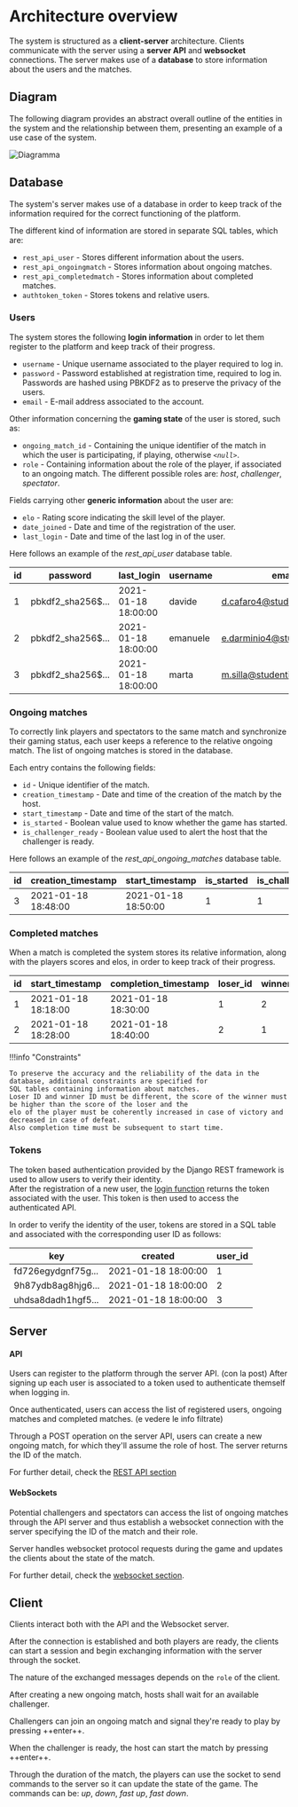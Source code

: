 # Architecture overview

The system is structured as a __client-server__ architecture. Clients communicate with the server using a __server API__
and __websocket__ connections. The server makes use of a __database__ to store information about the users and the 
matches.


## Diagram

The following diagram provides an abstract overall outline of the entities in the system and the relationship between 
them, presenting an example of a use case of the system.

![Diagramma](/assets/Opera_senza_titolo.gif)

## Database 

The system's server makes use of a database in order to keep track of the information required for the correct 
functioning of the platform.

The different kind of information are stored in separate SQL tables, which are: 

* `rest_api_user` -  Stores different information about the users.
* `rest_api_ongoingmatch` - Stores information about ongoing matches.
* `rest_api_completedmatch` - Stores information about completed matches.
* `authtoken_token` - Stores tokens and relative users. 

### Users

The system stores the following __login information__ in order to let them register to the platform and keep track of their 
progress. 

* `username` - Unique username associated to the player required to log in.
* `password` - Password established at registration time, required to log in. Passwords are hashed using PBKDF2 as to 
               preserve the privacy of the users.
* `email` - E-mail address associated to the account.

Other information concerning the __gaming state__ of the user is stored, such as: 

* `ongoing_match_id` - Containing the unique identifier of the match in which the user is participating, if playing, 
                       otherwise _`<null>`_.
* `role` - Containing information about the role of the player, if associated to an ongoing match. The different possible 
roles are:   _host_, _challenger_, _spectator_.

Fields carrying other __generic information__ about the user are:

* `elo` - Rating score indicating the skill level of the player.
* `date_joined` - Date and time of the registration of the user.
* `last_login` - Date and time of the last log in of the user.

Here follows an example of the _rest_api_user_ database table.

| __id__ | password | last_login | username | email | date_joined | role | ongoing_match_id | elo |
| -------| ----------- | ------------ | ------------ | --------- | --------------- | -------- | -------------------- | ------- |
| 1 | pbkdf2_sha256$...| 2021-01-18 18:00:00 |  davide | d.cafaro4@studenti.unisa.it | 2021-01-18 | H | 3 | 1000 | 
| 2 | pbkdf2_sha256$... | 2021-01-18 18:00:00 |emanuele| e.darminio4@studenti.unisa.it | 2021-01-18 | C | 3 | 1000 | 
| 3 | pbkdf2_sha256$... | 2021-01-18 18:00:00 | marta | m.silla@studenti.unisa.it | 2021-01-18 | S | 3 | 1000 |

### Ongoing matches

To correctly link players and spectators to the same match and synchronize their gaming status, each user keeps a 
reference to the relative ongoing match. The list of ongoing matches is stored in the database.

Each entry contains the following fields:

* `id` - Unique identifier of the match.
* `creation_timestamp` - Date and time of the creation of the match by the host.
* `start_timestamp` - Date and time of the start of the match.
* `is_started` - Boolean value used to know whether the game has started.
* `is_challenger_ready` - Boolean value used to alert the host that the challenger is ready. 

Here follows an example of the _rest_api_ongoing_matches_ database table.

| __id__ | creation_timestamp | start_timestamp | is_started | is_challenger_ready |
| -------| ----------- | ------------ | ------------ | --------- | 
| 3 | 2021-01-18 18:48:00 | 2021-01-18 18:50:00 |  1 | 1 |  

### Completed matches 

When a match is completed the system stores its relative information, along with the players scores and elos, in order 
to keep track of their progress.

| __id__ | start_timestamp      | completion_timestamp | loser_id | winner_id | loser_elo_after_match | loser_elo_before_match | loser_score | winner_elo_after_match | winner_elo_before_match | winner_score |
| -------| -------------------- | ------------ | ------------ | --------- | ---- | --- | --- | --- | --- | --- | 
| 1 | 2021-01-18 18:18:00 | 2021-01-18 18:30:00 |  1 | 2 |  950 | 1000 | 4 | 1050 | 1000 | 5 |
| 2 | 2021-01-18 18:28:00 | 2021-01-18 18:40:00 | 2 | 1 | 1000 | 1050 | 4 | 950 | 1000 | 5 |

!!!info "Constraints"
    
    To preserve the accuracy and the reliability of the data in the database, additional constraints are specified for 
    SQL tables containing information about matches.
    Loser ID and winner ID must be different, the score of the winner must be higher than the score of the loser and the 
    elo of the player must be coherently increased in case of victory and decreased in case of defeat. 
    Also completion time must be subsequent to start time.

### Tokens

The token based authentication provided by the Django REST framework is used to allow users to verify their identity.  
After the registration of a new user, the [login function](../interfaces/REST_API.md#get-authorization-token) returns 
the token associated with the user. This token is then used to access the authenticated API.

In order to verify the identity of the user, tokens are stored in a SQL table and associated with the corresponding 
user ID as follows:

| key | created | user_id | 
| --- | ------- | ------- |
|fd726egydgnf75g...| 2021-01-18 18:00:00 | 1 |
|9h87ydb8ag8hjg6...| 2021-01-18 18:00:00 | 2 |
|uhdsa8dadh1hgf5...| 2021-01-18 18:00:00 | 3 |
 

## Server

#### API

Users can register to the platform through the server API. (con la post) 
After signing up each user is associated to a token used to authenticate themself when logging in.

Once authenticated, users can access the list of registered users, ongoing matches and completed matches. (e vedere le info filtrate)

Through a POST operation on the server API, users can create a new ongoing match, for which they'll assume the role of 
host. The server returns the ID of the match.

For further detail, check the [REST API section](../interfaces/REST_API.md)

#### WebSockets

Potential challengers and spectators can access the list of ongoing matches through the API server and thus establish a 
websocket connection with the server specifying the ID of the match and their role.

Server handles websocket protocol requests during the game and updates the clients about the state of the match.

For further detail, check the [websocket section](../interfaces/websockets.md).


## Client

Clients interact both with the API and the Websocket server.

After the connection is established and both players are ready, the clients can start a session and begin exchanging
information with the server through the socket.

The nature of the exchanged messages depends on the ```role``` of the client.

After creating a new ongoing match, hosts shall wait for an available challenger.

Challengers can join an ongoing match and signal they're ready to play by pressing ++enter++.

When the challenger is ready, the host can start the match by pressing ++enter++.

Through the duration of the match, the players can use the socket to send commands to the server so it can update 
the state of the game. 
The commands can be: _up_, _down_, _fast up_, _fast down_.


